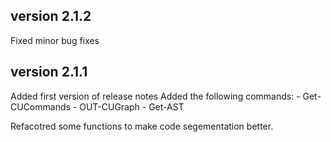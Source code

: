 ## version 2.1.2

Fixed minor bug fixes


## version 2.1.1

Added first version of release notes
Added the following commands:
    - Get-CUCommands
    - OUT-CUGraph
    - Get-AST

Refacotred some functions to make code segementation better.
